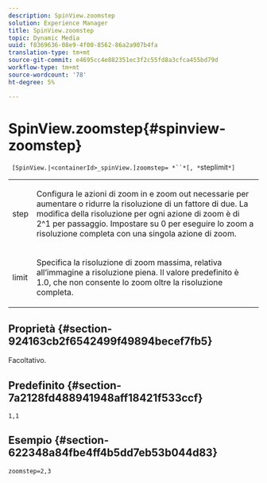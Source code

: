 ```yaml
---
description: SpinView.zoomstep
solution: Experience Manager
title: SpinView.zoomstep
topic: Dynamic Media
uuid: f8369636-08e9-4f00-8562-86a2a907b4fa
translation-type: tm+mt
source-git-commit: e4695cc4e882351ec3f2c55fd8a3cfca455bd79d
workflow-type: tm+mt
source-wordcount: '78'
ht-degree: 5%

---
```



# SpinView.zoomstep{#spinview-zoomstep}

` [SpinView.|<containerId>_spinView.]zoomstep= *``*[, *`steplimit`*]`

<table id="table_1D425B7685D448459CD3FE8D683C813C"> 
 <tbody> 
  <tr> 
   <td colname="col1"> <p> <span class="codeph"><span class="varname"> step</span></span> </p> </td> 
   <td colname="col2"> <p> Configura le azioni di zoom in e zoom out necessarie per aumentare o ridurre la risoluzione di un fattore di due. La modifica della risoluzione per ogni azione di zoom è di 2^1 per passaggio. Impostare su <span class="codeph"> 0</span> per eseguire lo zoom a risoluzione completa con una singola azione di zoom. </p> </td> 
  </tr> 
  <tr> 
   <td colname="col1"> <p> <span class="codeph"><span class="varname"> limit</span></span> </p> </td> 
   <td colname="col2"> <p> Specifica la risoluzione di zoom massima, relativa all’immagine a risoluzione piena. Il valore predefinito è <span class="codeph"> 1.0</span>, che non consente lo zoom oltre la risoluzione completa. </p> </td> 
  </tr> 
 </tbody> 
</table>

## Proprietà {#section-924163cb2f6542499f49894becef7fb5}

Facoltativo.

## Predefinito {#section-7a2128fd488941948aff18421f533ccf}

`1,1`

## Esempio {#section-622348a84fbe4ff4b5dd7eb53b044d83}

`zoomstep=2,3`
